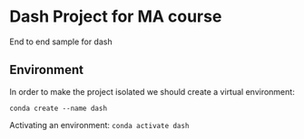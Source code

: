 # Dash Project for MA course

End to end sample for dash

## Environment

In order to make the project isolated we should create a virtual environment:

`conda create --name dash`

Activating an environment: `conda activate dash`
